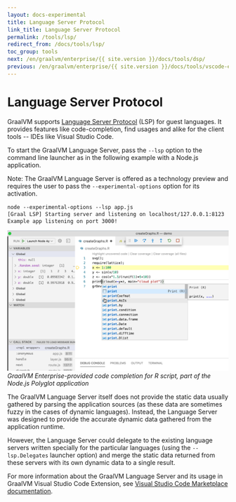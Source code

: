 ```yaml
---
layout: docs-experimental
title: Language Server Protocol
link_title: Language Server Protocol
permalink: /tools/lsp/
redirect_from: /docs/tools/lsp/
toc_group: tools
next: /en/graalvm/enterprise/{{ site.version }}/docs/tools/dsp/
previous: /en/graalvm/enterprise/{{ site.version }}/docs/tools/vscode-extension/
---
```


# Language Server Protocol

GraalVM supports [Language Server Protocol](https://microsoft.github.io/language-server-protocol/) (LSP) for guest languages. It provides features like code-completion, find usages and alike for the client tools -- IDEs like Visual Studio Code.

To start the GraalVM Language Server, pass the `--lsp` option to the command
line launcher as in the following example with a Node.js application.

Note: The GraalVM Language Server is offered as a technology preview and requires the
user to pass the `--experimental-options` option for its activation.

```shell
node --experimental-options --lsp app.js
[Graal LSP] Starting server and listening on localhost/127.0.0.1:8123
Example app listening on port 3000!
```
![](img/vscode_cc_1.png)
_GraalVM Enterprise-provided code completion for R script, part of the Node.js Polyglot application_

The GraalVM Language Server itself does not provide the static data usually gathered by parsing the application sources (as these data are sometimes fuzzy in the cases of dynamic languages). Instead, the Language Server was designed to provide the accurate dynamic data gathered from the application runtime.

However, the Language Server could delegate to the existing language servers written specially for the particular languages (using the `--lsp.Delegates` launcher option) and merge the static data returned from these servers with its own dynamic data to a single result.

For more information about the GraalVM Language Server and its usage in GraalVM Visual Studio Code Extension, see [Visual Studio Code Marketplace documentation](https://marketplace.visualstudio.com/items?itemName=oracle-labs-graalvm.graalvm).
